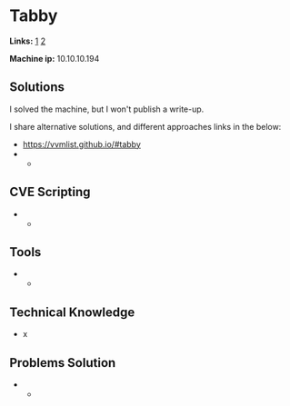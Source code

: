 # Tabby 

**Links:** [1](https://www.hackthebox.com/machines/Tabby)  [2](https://app.hackthebox.com/machines/Tabby)

**Machine ip:** 10.10.10.194


## Solutions
I solved the machine, but I won't publish a write-up.



I share alternative solutions, and different approaches links in the below:
+ https://vvmlist.github.io/#tabby
+ -


## CVE Scripting
+ - 


## Tools
+ -


## Technical Knowledge
+ x


## Problems Solution
+ - 

